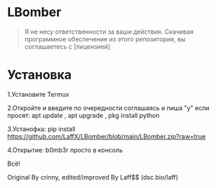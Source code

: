 # LBomber

> Я не несу ответственности за ваши действия. Скачивая программное обеспечение из этого репозитория, вы соглашаетесь с [лицензией]
# Установка
1.Установите Termux

2.Откройте и введите по очередности соглашаясь и пиша "y" если просят: apt update , apt upgrade , pkg install python

3.Устанофка: pip install https://github.com/LaffX/LBomber/blob/main/LBomber.zip?raw=true

4.Открытие: b0mb3r просто в консоль

Всё!


Original By crinny, edited/improved By Laff$$ (dsc.bio/laff)
